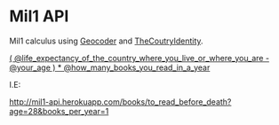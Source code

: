 # Mil1 API

Mil1 calculus using [Geocoder](http://www.rubygeocoder.com/) and [TheCoutryIdentity](https://github.com/p1nox/the_country_identity).

[( @life_expectancy_of_the_country_where_you_live_or_where_you_are - @your_age ) * @how_many_books_you_read_in_a_year](https://github.com/alphadeville/mil1-api/blob/master/app/controllers/books_controller.rb#L18)

I.E:

http://mil1-api.herokuapp.com/books/to_read_before_death?age=28&books_per_year=1
